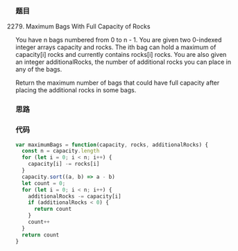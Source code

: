 ### 题目
2279. Maximum Bags With Full Capacity of Rocks

You have n bags numbered from 0 to n - 1. You are given two 0-indexed integer arrays capacity and rocks. The ith bag can hold a maximum of capacity[i] rocks and currently contains rocks[i] rocks. You are also given an integer additionalRocks, the number of additional rocks you can place in any of the bags.

Return the maximum number of bags that could have full capacity after placing the additional rocks in some bags.

### 思路

### 代码
```javascript
var maximumBags = function(capacity, rocks, additionalRocks) {
  const n = capacity.length
  for (let i = 0; i < n; i++) {
    capacity[i] -= rocks[i]
  }
  capacity.sort((a, b) => a - b)
  let count = 0;
  for (let i = 0; i < n; i++) {
    additionalRocks -= capacity[i]
    if (additionalRocks < 0) {
      return count
    }
    count++
  }
  return count
}
```
